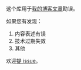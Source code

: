 这个库用于[我的博客文章](http://www.zfanw.com/blog/)勘误。

如果您有发现：

1. 内容表述有误
2. 技术过期失效
3. 其他

欢迎[提 issue](https://github.com/chenxsan/report/issues/new)。
